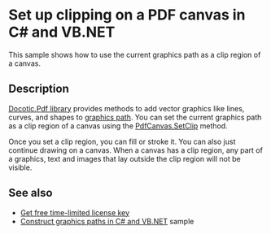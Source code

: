 # Set up clipping on a PDF canvas in C# and VB.NET

This sample shows how to use the current graphics path as a clip region of a canvas.

## Description

[Docotic.Pdf library](https://bitmiracle.com/pdf-library/) provides methods to add vector graphics like lines, curves, and shapes to [graphics path](/Samples/Graphics/Paths). You can set the current graphics path as a clip region of a canvas using the [PdfCanvas.SetClip](https://api.docotic.com/pdfcanvas-setclip) method. 

Once you set a clip region, you can fill or stroke it. You can also just continue drawing on a canvas. When a canvas has a clip region, any part of a graphics, text and images that lay outside the clip region will not be visible.

## See also
* [Get free time-limited license key](https://bitmiracle.com/pdf-library/download)
* [Construct graphics paths in C# and VB.NET](/Samples/Graphics/Paths) sample